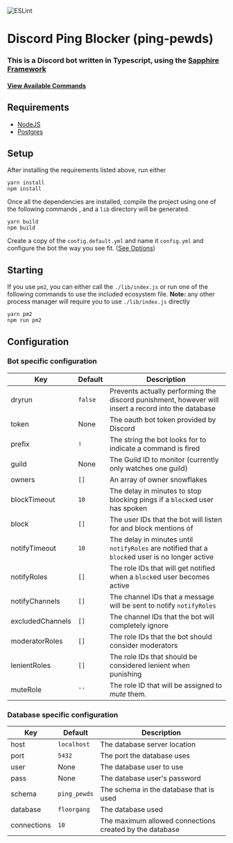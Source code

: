 ![ESLint](https://github.com/NewCircuit/ping-pewds/actions/workflows/eslint.yml/badge.svg?style=flat-square)

# Discord Ping Blocker (ping-pewds)

### This is a Discord bot written in Typescript, using the [Sapphire Framework](https://www.sapphirejs.dev/)

#### [View Available Commands](docs/commands.md)

## Requirements
* [NodeJS](https://nodejs.org/)
* [Postgres](https://www.postgresql.org/)

## Setup

After installing the requirements listed above, run either
```node
yarn install
npm install
```

Once all the dependencies are installed, compile the project using one of the following commands ,
and a `lib` directory will be generated.
```node
yarn build
npm build
```

Create a copy of the `config.default.yml` and name it `config.yml`
and configure the bot the way you see fit. ([See Options](#Configuration))

## Starting

If you use `pm2`, you can either call the `./lib/index.js` or run one of the 
following commands to use the included ecosystem file.
**Note:** any other process manager will require you to use `./lib/index.js` directly
```node
yarn pm2
npm run pm2
```

## Configuration

### Bot specific configuration
|Key|Default|Description|
|---|---|---|
|dryrun|`false`|Prevents actually performing the discord punishment, however will insert a record into the database|
|token|None|The oauth bot token provided by Discord|
|prefix|`!`|The string the bot looks for to indicate a command is fired|
|guild|None|The Guild ID to monitor (currently only watches one guild)|
|owners|`[]`|An array of owner snowflakes|
|blockTimeout|`10`|The delay in minutes to stop blocking pings if a `block`ed user has spoken|
|block|`[]`|The user IDs that the bot will listen for and block mentions of|
|notifyTimeout|`10`|The delay in minutes until `notifyRoles` are notified that a `block`ed user is no longer active|
|notifyRoles|`[]`|The role IDs that will get notified when a `block`ed user becomes active|
|notifyChannels|`[]`|The channel IDs that a message will be sent to notify `notifyRoles`|
|excludedChannels|`[]`|The channel IDs that the bot will completely ignore|
|moderatorRoles|`[]`|The role IDs that the bot should consider moderators|
|lenientRoles|`[]`|The role IDs that should be considered lenient when punishing|
|muteRole|`''`|The role ID that will be assigned to *mute* them.|

### Database specific configuration
|Key|Default|Description|
|---|---|---|
|host|`localhost`|The database server location|
|port|`5432`|The port the database uses|
|user|None|The database user to use|
|pass|None|The database user's password|
|schema|`ping_pewds`|The schema in the database that is used|
|database|`floorgang`|The database used|
|connections|`10`|The maximum allowed connections created by the database|

